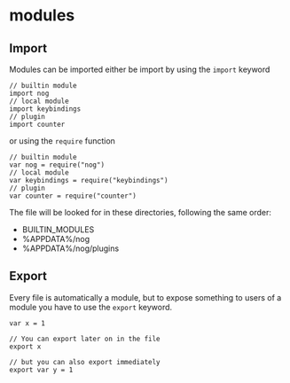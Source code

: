 # modules

## Import

Modules can be imported either be import by using the `import` keyword

```nogscript
// builtin module
import nog
// local module
import keybindings
// plugin
import counter
```

or using the `require` function

```nogscript
// builtin module
var nog = require("nog")
// local module
var keybindings = require("keybindings")
// plugin
var counter = require("counter")
```

The file will be looked for in these directories, following the same order:

* BUILTIN_MODULES
* %APPDATA%/nog
* %APPDATA%/nog/plugins

## Export

Every file is automatically a module, but to expose something to users of a module you have to use the `export` keyword.

```nogscript
var x = 1

// You can export later on in the file
export x

// but you can also export immediately
export var y = 1
```
